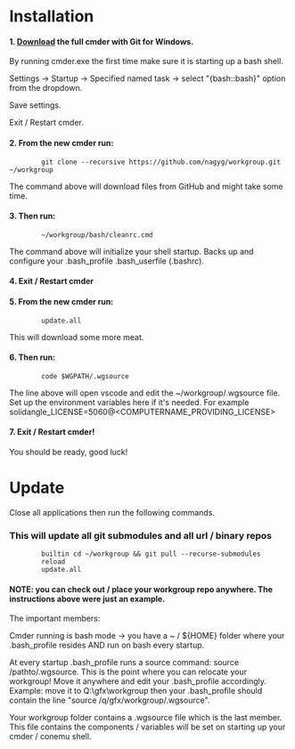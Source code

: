 Installation
============

#### 1. [Download](https://cmder.net) the full cmder with Git for Windows. 

 By running cmder.exe the first time make sure it is starting up a bash shell.
 
 Settings -> Startup -> Specified named task -> select "{bash::bash}" option from the dropdown.
 
 Save settings.
 
 Exit / Restart cmder.
 
#### 2. From the new cmder run:
            git clone --recursive https://github.com/nagyg/workgroup.git ~/workgroup
            
The command above will download files from GitHub and might take some time.

#### 3. Then run:
            ~/workgroup/bash/cleanrc.cmd

The command above will initialize your shell startup.  Backs up and configure your .bash_profile .bash_userfile (.bashrc).

#### 4. Exit / Restart cmder
#### 5. From the new cmder run:
            update.all
            
This will download some more meat.

#### 6. Then run: 
            code $WGPATH/.wgsource
            
The line above will open vscode and edit the ~/workgroup/.wgsource file. 
Set up the environment variables here if it's needed. For example solidangle_LICENSE=5060@<COMPUTERNAME_PROVIDING_LICENSE> 

            
#### 7. Exit / Restart cmder!

You should be ready, good luck! 




Update
======
Close all applications then run the following commands.
### This will update all git submodules and all url / binary repos
            builtin cd ~/workgroup && git pull --recurse-submodules
            reload
            update.all




#### NOTE: you can check out / place your workgroup repo anywhere. The instructions above were just an example.

The important members: 

Cmder running is bash mode -> you have a ~ / ${HOME} folder where your .bash_profile resides AND run on bash every startup.

At every startup .bash_profile runs a source command: source /pathto/.wgsource.  This is the point where you can relocate your workgroup! Move it anywhere and edit your .bash_profile accordingly. Example: move it to Q:\gfx\workgroup then your .bash_profile should contain the line "source /q/gfx/workgroup/.wgsource". 

Your workgroup folder contains a .wgsource file which is the last member. This file contains the components / variables will be set on starting up your cmder / conemu shell.
 

